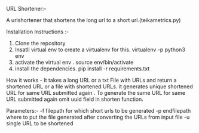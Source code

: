 URL Shortener:-

A urlshortener that shortens the long url to a short url.(teikametrics.py)



Installation Instructions :-
1. Clone the repository
2. Insatll virtual env to create a virtualenv for this.
	virtualenv -p python3 env
3. activate the virtual env .
	source env/bin/activate
4. install the dependencies.
	pip install -r requirements.txt
	
How it works -
It takes a long URL or a txt File with URLs and return a shortened URL or a file with shortened URLs.
it generates unique shortened URL for same URL submitted again . To generate the same URL for same URL submitted again omit uuid field in shorten function.


Parameters:-
-f filepath for which short urls to be generated
-p endfilepath where to put the file generated after converting the URLs from input file
-u single URL to be shortened



